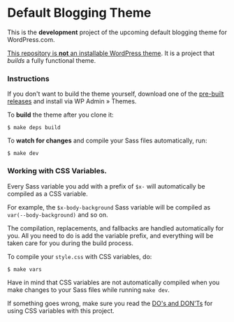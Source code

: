 # Default Blogging Theme

This is the **development** project of the upcoming default blogging theme for WordPress.com.

<u>This repository is **not** an installable WordPress theme</u>. It is a project that _builds_ a fully functional theme.

### Instructions

If you don't want to build the theme yourself, download one of the [pre-built releases](#blah) and install via WP Admin » Themes.

To **build** the theme after you clone it:

```
$ make deps build
```

To **watch for changes** and compile your Sass files automatically, run:

```
$ make dev
```

### Working with CSS Variables.

Every Sass variable you add with a prefix of `$x-` will automatically be compiled as a CSS variable.

For example, the `$x-body-background` Sass variable will be compiled as `var(--body-background)` and so on.

The compilation, replacements, and fallbacks are handled automatically for you. All you need to do is add the variable prefix, and everything will be taken care for you during the build process.

To compile your `style.css` with CSS variables, do:

```
$ make vars
```

Have in mind that CSS variables are not automatically compiled when you make changes to your Sass files while running `make dev`.

If something goes wrong, make sure you read the [DO's and DON'Ts](https://github.com/Automattic/default-blogging-theme-dev/blob/master/readme-cssvars.md) for using CSS variables with this project.



















